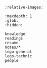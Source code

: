 ```{include} ../README.md
:relative-images:
```

```{toctree}
:maxdepth: 1
:glob:
:hidden:

knowledge
readings
resume
notes/*
lego-general
lego-technic
people
```
